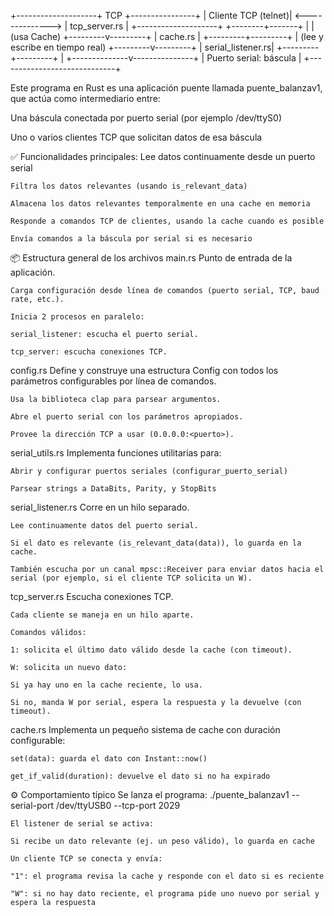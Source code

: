 +--------------------+       TCP          +----------------+
| Cliente TCP (telnet)| <--------------> |  tcp_server.rs |
+--------------------+                   +--------+-------+
                                                   |
                                                   | (usa Cache)
                                         +---------v---------+
                                         |     cache.rs      |
                                         +---------+---------+
                                                   |
                                        (lee y escribe en tiempo real)
                                         +---------v---------+
                                         | serial_listener.rs|
                                         +---------+---------+
                                                   |
                                    +--------------v---------------+
                                    |   Puerto serial: báscula     |
                                    +-----------------------------+






Este programa en Rust es una aplicación puente llamada puente_balanzav1, que actúa como intermediario entre:

Una báscula conectada por puerto serial (por ejemplo /dev/ttyS0)

Uno o varios clientes TCP que solicitan datos de esa báscula

✅ Funcionalidades principales:
    Lee datos continuamente desde un puerto serial

    Filtra los datos relevantes (usando is_relevant_data)

    Almacena los datos relevantes temporalmente en una cache en memoria

    Responde a comandos TCP de clientes, usando la cache cuando es posible

    Envía comandos a la báscula por serial si es necesario

📦 Estructura general de los archivos
main.rs
    Punto de entrada de la aplicación.

    Carga configuración desde línea de comandos (puerto serial, TCP, baud rate, etc.).

    Inicia 2 procesos en paralelo:

    serial_listener: escucha el puerto serial.

    tcp_server: escucha conexiones TCP.

config.rs
    Define y construye una estructura Config con todos los parámetros configurables por línea de comandos.

    Usa la biblioteca clap para parsear argumentos.

    Abre el puerto serial con los parámetros apropiados.

    Provee la dirección TCP a usar (0.0.0.0:<puerto>).

serial_utils.rs
    Implementa funciones utilitarias para:

    Abrir y configurar puertos seriales (configurar_puerto_serial)

    Parsear strings a DataBits, Parity, y StopBits

serial_listener.rs
    Corre en un hilo separado.

    Lee continuamente datos del puerto serial.

    Si el dato es relevante (is_relevant_data(data)), lo guarda en la cache.

    También escucha por un canal mpsc::Receiver para enviar datos hacia el serial (por ejemplo, si el cliente TCP solicita un W).

tcp_server.rs
    Escucha conexiones TCP.

    Cada cliente se maneja en un hilo aparte.

    Comandos válidos:

    1: solicita el último dato válido desde la cache (con timeout).

    W: solicita un nuevo dato:

    Si ya hay uno en la cache reciente, lo usa.

    Si no, manda W por serial, espera la respuesta y la devuelve (con timeout).

cache.rs
    Implementa un pequeño sistema de cache con duración configurable:

    set(data): guarda el dato con Instant::now()

    get_if_valid(duration): devuelve el dato si no ha expirado

⚙️ Comportamiento típico
    Se lanza el programa: ./puente_balanzav1 --serial-port /dev/ttyUSB0 --tcp-port 2029

    El listener de serial se activa:

    Si recibe un dato relevante (ej. un peso válido), lo guarda en cache

    Un cliente TCP se conecta y envía:

    "1": el programa revisa la cache y responde con el dato si es reciente

    "W": si no hay dato reciente, el programa pide uno nuevo por serial y espera la respuesta
